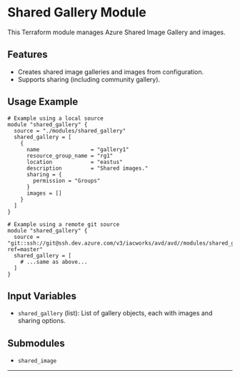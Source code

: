 # Shared Gallery Module

This Terraform module manages Azure Shared Image Gallery and images.

## Features
- Creates shared image galleries and images from configuration.
- Supports sharing (including community gallery).

## Usage Example
```hcl
# Example using a local source
module "shared_gallery" {
  source = "./modules/shared_gallery"
  shared_gallery = [
    {
      name                = "gallery1"
      resource_group_name = "rg1"
      location            = "eastus"
      description         = "Shared images."
      sharing = {
        permission = "Groups"
      }
      images = []
    }
  ]
}

# Example using a remote git source
module "shared_gallery" {
  source = "git::ssh://git@ssh.dev.azure.com/v3/iacworks/avd/avd//modules/shared_gallery?ref=master"
  shared_gallery = [
    # ...same as above...
  ]
}
```

## Input Variables
- `shared_gallery` (list): List of gallery objects, each with images and sharing options.

## Submodules
- `shared_image`

---
